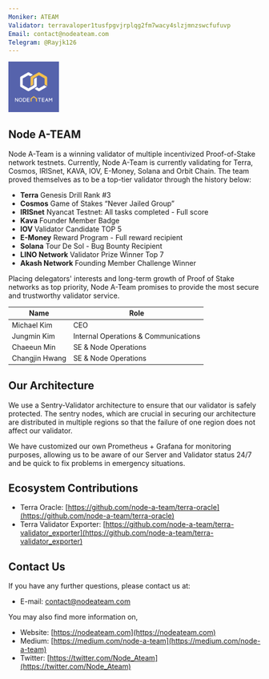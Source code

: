 ```yaml
---
Moniker: ATEAM
Validator: terravaloper1tusfpgvjrplqg2fm7wacy4slzjmnzswcfufuvp
Email: contact@nodeateam.com
Telegram: @Rayjk126
---
```


<img src="https://github.com/node-a-team/validator-profiles/blob/master/validators/terravaloper1tusfpgvjrplqg2fm7wacy4slzjmnzswcfufuvp/logo.png" width="20%"></img>  
    

## Node A-TEAM
Node A-Team is a winning validator of multiple incentivized Proof-of-Stake network testnets. Currently, Node A-Team is currently validating for Terra, Cosmos, IRISnet, KAVA, IOV, E-Money, Solana and Orbit Chain. The team proved themselves as to be a top-tier validator through the history below: 

- **Terra** Genesis Drill Rank #3
- **Cosmos** Game of Stakes “Never Jailed Group”
- **IRISnet** Nyancat Testnet: All tasks completed - Full score
- **Kava** Founder Member Badge
- **IOV** Validator Candidate TOP 5
- **E-Money** Reward Program - Full reward recipient
- **Solana** Tour De Sol - Bug Bounty Recipient
- **LINO Network** Validator Prize Winner Top 7
- **Akash Network** Founding Member Challenge Winner

Placing delegators' interests and long-term growth of Proof of Stake networks as top priority, Node A-Team promises to provide the most secure and trustworthy validator service.

| Name            | Role                                 |
| --------------- | ------------------------------------ |
| Michael Kim     | CEO                                  |
| Jungmin Kim     | Internal Operations & Communications |
| Chaeeun Min     | SE & Node Operations                 |
| Changjin Hwang  | SE & Node Operations                 |


## Our Architecture
We use a Sentry-Validator architecture to ensure that our validator is safely protected. The sentry nodes, which are crucial in securing our architecture are distributed in multiple regions so that the failure of one region does not affect our validator.

We have customized our own Prometheus + Grafana for monitoring purposes, allowing us to be aware of our Server and Validator status 24/7 and be quick to fix problems in emergency situations.

## Ecosystem Contributions
- Terra Oracle: [https://github.com/node-a-team/terra-oracle](https://github.com/node-a-team/terra-oracle)
- Terra Validator Exporter: [https://github.com/node-a-team/terra-validator_exporter](https://github.com/node-a-team/terra-validator_exporter)

## Contact Us
If you have any further questions, please contact us at:
- E-mail: contact@nodeateam.com


You may also find more information on,
- Website: [https://nodeateam.com](https://nodeateam.com)
- Medium: [https://medium.com/node-a-team](https://medium.com/node-a-team)
- Twitter: [https://twitter.com/Node_Ateam](https://twitter.com/Node_Ateam)
